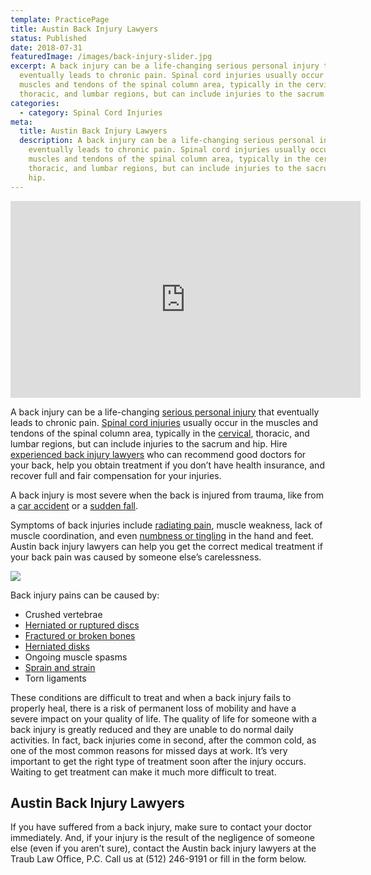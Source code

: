```yaml
---
template: PracticePage
title: Austin Back Injury Lawyers
status: Published
date: 2018-07-31
featuredImage: /images/back-injury-slider.jpg
excerpt: A back injury can be a life-changing serious personal injury that
  eventually leads to chronic pain. Spinal cord injuries usually occur in the
  muscles and tendons of the spinal column area, typically in the cervical,
  thoracic, and lumbar regions, but can include injuries to the sacrum and hip.
categories:
  - category: Spinal Cord Injuries
meta:
  title: Austin Back Injury Lawyers
  description: A back injury can be a life-changing serious personal injury that
    eventually leads to chronic pain. Spinal cord injuries usually occur in the
    muscles and tendons of the spinal column area, typically in the cervical,
    thoracic, and lumbar regions, but can include injuries to the sacrum and
    hip.
---
```



<iframe width="560" height="315" src="https://www.youtube.com/embed/o8_uXzwgH9I" frameborder="0" allow="accelerometer; autoplay; encrypted-media; gyroscope; picture-in-picture" allowfullscreen></iframe>



<!--StartFragment-->

A back injury can be a life-changing [serious personal injury](/practice-areas/serious-personal-injury/ "Austin Serious Personal Injury Attorney") that eventually leads to chronic pain. [Spinal cord injuries](/practice-areas/austin-spinal-cord-injury-lawyers/) usually occur in the muscles and tendons of the spinal column area, typically in the [cervical](/practice-areas/neck-injuries/), thoracic, and lumbar regions, but can include injuries to the sacrum and hip. Hire [experienced back injury lawyers](/practice-areas/austin-back-injury-lawyers/) who can recommend good doctors for your back, help you obtain treatment if you don’t have health insurance, and recover full and fair compensation for your injuries.

A back injury is most severe when the back is injured from trauma, like from a [car accident](/practice-areas/back-injury-from-a-car-accident/) or a [sudden fall](/practice-areas/slip-and-fall-injury-lawyers/).

Symptoms of back injuries include [radiating pain](/radiating-pain/), muscle weakness, lack of muscle coordination, and even [numbness or tingling](/practice-areas/herniated-disk/) in the hand and feet. Austin back injury lawyers can help you get the correct medical treatment if your back pain was caused by someone else’s carelessness.

<!--EndFragment-->

![](/images/back-injury-lawyer.jpg)

<!--StartFragment-->

Back injury pains can be caused by:

* Crushed vertebrae
* [Herniated or ruptured discs](/practice-areas/herniated-disk/)
* [Fractured or broken bones](/practice-areas/broken-bone-injury-attorneys/)
* [Herniated disks](/practice-areas/herniated-disk/)
* Ongoing muscle spasms
* [Sprain and strain](/practice-areas/soft-tissue-damage-attorneys/)
* Torn ligaments

These conditions are difficult to treat and when a back injury fails to properly heal, there is a risk of permanent loss of mobility and have a severe impact on your quality of life. The quality of life for someone with a back injury is greatly reduced and they are unable to do normal daily activities. In fact, back injuries come in second, after the common cold, as one of the most common reasons for missed days at work. It’s very important to get the right type of treatment soon after the injury occurs. Waiting to get treatment can make it much more difficult to treat.

## Austin Back Injury Lawyers

If you have suffered from a back injury, make sure to contact your doctor immediately. And, if your injury is the result of the negligence of someone else (even if you aren’t sure), contact the Austin back injury lawyers at the Traub Law Office, P.C. Call us at (512) 246-9191 or fill in the form below.

<!--EndFragment-->